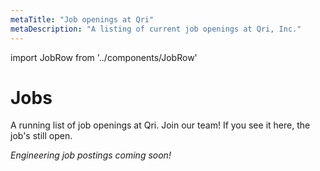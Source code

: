 ```yaml
---
metaTitle: "Job openings at Qri"
metaDescription: "A listing of current job openings at Qri, Inc."
---
```


import JobRow from '../components/JobRow'

# Jobs

A running list of job openings at Qri. Join our team! If you see it here, the job's still open.

<JobRow
  title='Data Research Assistant'
  location='New York, NY (remote OK)'
  team=''
  link='https://www.linkedin.com/jobs/cap/view/1659228994/'
/>



*Engineering job postings coming soon!*